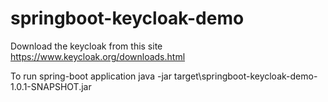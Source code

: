 # springboot-keycloak-demo

Download the keycloak from this site
https://www.keycloak.org/downloads.html

To run spring-boot application
java -jar target\springboot-keycloak-demo-1.0.1-SNAPSHOT.jar
